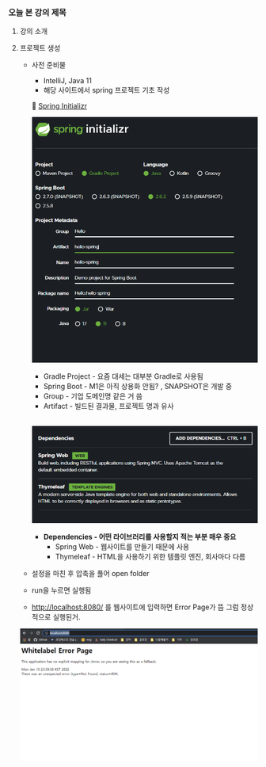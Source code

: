 
### 오늘 본 강의 제목 
1. 강의 소개
2. 프로젝트 생성
    - 사전 준비물
        - IntelliJ, Java 11
        - 해당 사이트에서 spring 프로젝트 기초 작성
        
       🔗 [Spring Initializr](https://start.spring.io/)
        
        ![springInitializr](/img/springInitializr.png)
        
        - Gradle Project - 요즘 대세는 대부분 Gradle로 사용됨
        - Spring Boot - M1은 아직 상용화 안됨? , SNAPSHOT은 개발 중
        - Group - 기업 도메인명 같은 거 씀
        - Artifact - 빌드된 결과물, 프로젝트 명과 유사 
        
        <br>
        
        ![dependencies](/img/dependencies.png)
        
        - **Dependencies - 어떤 라이브러리를 사용할지 적는 부분 매우 중요**
            - Spring Web - 웹사이트를 만들기 때문에 사용
            - Thymeleaf - HTML을 사용하기 위한 템플릿 엔진, 회사마다 다름 <br>
    - 설정을 마친 후 압축을 풀어 open folder
    - run을 누르면 실행됨
    - [http://localhost:8080/](http://localhost:8080/) 를 웹사이트에 입력하면 Error Page가 뜸 그럼 정상적으로 실행된거.
    
    ![errorPage](/img/errorPage.png)
